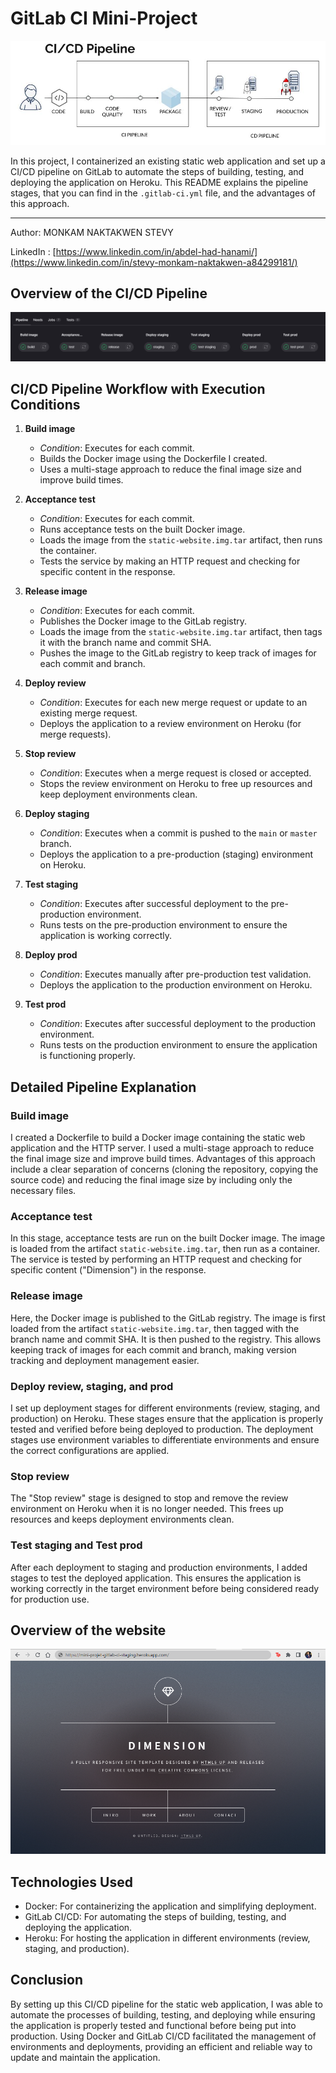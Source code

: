 # GitLab CI Mini-Project

![pipeline ci/cd](images/pipeline-ci-cd.jpeg "pipeline ci/cd")

In this project, I containerized an existing static web application and set up a CI/CD pipeline on GitLab to automate the steps of building, testing, and deploying the application on Heroku. This README explains the pipeline stages, that you can find in the `.gitlab-ci.yml` file, and the advantages of this approach.

---

Author: MONKAM NAKTAKWEN STEVY

LinkedIn : [https://www.linkedin.com/in/abdel-had-hanami/](https://www.linkedin.com/in/stevy-monkam-naktakwen-a84299181/)

## Overview of the CI/CD Pipeline

![pipeline ci/cd](images/Gitlab-CI_pipeline.png "pipeline ci/cd")

## CI/CD Pipeline Workflow with Execution Conditions

1. **Build image**
   - *Condition*: Executes for each commit.
   - Builds the Docker image using the Dockerfile I created.
   - Uses a multi-stage approach to reduce the final image size and improve build times.
   
2. **Acceptance test**
   - *Condition*: Executes for each commit.
   - Runs acceptance tests on the built Docker image.
   - Loads the image from the `static-website.img.tar` artifact, then runs the container.
   - Tests the service by making an HTTP request and checking for specific content in the response.

3. **Release image**
   - *Condition*: Executes for each commit.
   - Publishes the Docker image to the GitLab registry.
   - Loads the image from the `static-website.img.tar` artifact, then tags it with the branch name and commit SHA.
   - Pushes the image to the GitLab registry to keep track of images for each commit and branch.

4. **Deploy review**
   - *Condition*: Executes for each new merge request or update to an existing merge request.
   - Deploys the application to a review environment on Heroku (for merge requests).
   
5. **Stop review**
   - *Condition*: Executes when a merge request is closed or accepted.
   - Stops the review environment on Heroku to free up resources and keep deployment environments clean.

6. **Deploy staging**
   - *Condition*: Executes when a commit is pushed to the `main` or `master` branch.
   - Deploys the application to a pre-production (staging) environment on Heroku.
   
7. **Test staging**
   - *Condition*: Executes after successful deployment to the pre-production environment.
   - Runs tests on the pre-production environment to ensure the application is working correctly.
   
8. **Deploy prod**
   - *Condition*: Executes manually after pre-production test validation.
   - Deploys the application to the production environment on Heroku.
   
9. **Test prod**
   - *Condition*: Executes after successful deployment to the production environment.
   - Runs tests on the production environment to ensure the application is functioning properly.


## Detailed Pipeline Explanation

### Build image

I created a Dockerfile to build a Docker image containing the static web application and the HTTP server. I used a multi-stage approach to reduce the final image size and improve build times. Advantages of this approach include a clear separation of concerns (cloning the repository, copying the source code) and reducing the final image size by including only the necessary files.

### Acceptance test

In this stage, acceptance tests are run on the built Docker image. The image is loaded from the artifact `static-website.img.tar`, then run as a container. The service is tested by performing an HTTP request and checking for specific content ("Dimension") in the response.

### Release image

Here, the Docker image is published to the GitLab registry. The image is first loaded from the artifact `static-website.img.tar`, then tagged with the branch name and commit SHA. It is then pushed to the registry. This allows keeping track of images for each commit and branch, making version tracking and deployment management easier.

### Deploy review, staging, and prod

I set up deployment stages for different environments (review, staging, and production) on Heroku. These stages ensure that the application is properly tested and verified before being deployed to production. The deployment stages use environment variables to differentiate environments and ensure the correct configurations are applied.

### Stop review

The "Stop review" stage is designed to stop and remove the review environment on Heroku when it is no longer needed. This frees up resources and keeps deployment environments clean.

### Test staging and Test prod

After each deployment to staging and production environments, I added stages to test the deployed application. This ensures the application is working correctly in the target environment before being considered ready for production use.

## Overview of the website


![webapp](images/webapp.png "webapp")


## Technologies Used

- Docker: For containerizing the application and simplifying deployment.
- GitLab CI/CD: For automating the steps of building, testing, and deploying the application.
- Heroku: For hosting the application in different environments (review, staging, and production).

## Conclusion

By setting up this CI/CD pipeline for the static web application, I was able to automate the processes of building, testing, and deploying while ensuring the application is properly tested and functional before being put into production. Using Docker and GitLab CI/CD facilitated the management of environments and deployments, providing an efficient and reliable way to update and maintain the application.
